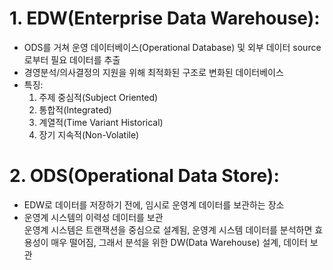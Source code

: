 # 1. EDW(Enterprise Data Warehouse):            
   - ODS를 거쳐 운영 데이터베이스(Operational Database) 및 외부 데이터 source로부터 필요 데이터를 추출         
   - 경영분석/의사결정의 지원을 위해 최적화된 구조로 변화된 데이터베이스          
   - 특징:            
     1) 주제 중심적(Subject Oriented)            
     2) 통합적(Integrated)            
     3) 계열적(Time Variant Historical)        
     4) 장기 지속적(Non-Volatile)         
                 
# 2. ODS(Operational Data Store):       
   - EDW로 데이터를 저장하기 전에, 임시로 운영계 데이터를 보관하는 장소      
   - 운영계 시스템의 이력성 데이터를 보관     
   운영계 시스템은 트랜잭션을 중심으로 설계됨, 운영계 시스템 데이터를 분석하면 효용성이 매우 떨어짐, 그래서 분석을 위한 DW(Data Warehouse) 설계, 데이터 보관         
   
